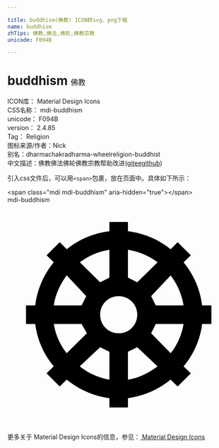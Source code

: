 ```yaml
---

title: buddhism(佛教) ICON转svg、png下载
name: buddhism
zhTips: 佛教,佛法,佛轮,佛教宗教
unicode: F094B

---
```


# buddhism  <small style="font-size: 60%;font-weight: 100">佛教</small>


<div class="detail-page">
<p>
<span>
ICON库：
<span class="badge-secondary badge">Material Design Icons</span> 
</span>
<br/>
<span>
CSS名称：
<span class="badge-secondary badge">mdi-buddhism</span> 
</span>
<br/>
<span>
unicode：
<span class="badge-secondary badge">F094B</span> 
</span>
<br/>
<span>
version：
<span class="badge-secondary badge">2.4.85</span> 
</span>
<br/>
<span>Tag：
<span class="badge-light badge">Religion</span>
</span>
<br/>
<span>图标来源/作者：<span class="badge-light badge">Nick</span></span> 
<br/>
<span>别名：<span class="badge-light badge">dharmachakra</span><span class="badge-light badge">dharma-wheel</span><span class="badge-light badge">religion-buddhist</span></span><br/><span class="zh-detail">中文描述：<span class="badge-primary badge">佛教</span><span class="badge-primary badge">佛法</span><span class="badge-primary badge">佛轮</span><span class="badge-primary badge">佛教宗教</span><span class="help-link"><span>帮助改进</span>(<a href="https://gitee.com/liuwave/icon-helper/edit/master/json/material/buddhism.json" target="_blank" rel="noopener noreferrer">gitee</a><a href="https://github.com/liuwave/icon-helper/edit/master/json/material/buddhism.json" target="_blank" rel="noopener noreferrer">github</a></span>)</span><br/>
</p>
</div>
<div class="alert alert-dark">
  <i class="mdi mdi-buddhism mdi-48px"></i>
  <i class="mdi mdi-buddhism mdi-36px"></i>
  <i class="mdi mdi-buddhism mdi-24px"></i>
  <i class="mdi mdi-buddhism mdi-18px"></i>
</div>
<div>
  <p>引入css文件后，可以用<code>&lt;span&gt;</code>包裹，放在页面中。具体如下所示：    
  </p>
  <div class="alert alert-primary" style="font-size: 14px">
    &lt;span class="mdi mdi-buddhism" aria-hidden="true"&gt;&lt;/span&gt;
    <copy-btn content='<span class="mdi mdi-buddhism" aria-hidden="true"></span>'></copy-btn>
  </div>
  <div class="alert alert-secondary">
    <i class="mdi mdi-buddhism"
    style="font-size: 24px"
    aria-hidden="true"></i> mdi-buddhism
    <copy-btn content="mdi-buddhism" btn-title="复制图标名称"></copy-btn>
  </div>
</div>
<div id="svg" class="svg-wrap">
<svg xmlns="http://www.w3.org/2000/svg" viewBox="0 0 24 24"><path d="M11,2V3C9.27,3.2 7.69,3.9 6.4,4.94L5.64,4.18L4.22,5.6L5,6.35C3.9,7.68 3.21,9.3 3,11H2V13H3C3.21,14.68 3.9,16.26 5,17.56L4.22,18.32L5.64,19.74L6.39,19C7.71,20.07 9.3,20.77 11,21V22H13V21C14.69,20.77 16.29,20.07 17.6,19L18.36,19.74L19.78,18.32L19,17.57C20.1,16.27 20.79,14.68 21,13H22V11H21C20.79,9.3 20.1,7.69 19,6.36L19.78,5.6L18.36,4.18L17.61,4.94C16.29,3.87 14.69,3.2 13,3V2H11M11,5V8L10,8.5L7.81,6.35C8.72,5.67 9.81,5.17 11,5M13,5C14.16,5.18 15.26,5.64 16.2,6.35L14,8.5L13,8V5M6.4,7.76L8.5,10L8,11H5C5.16,9.84 5.7,8.7 6.39,7.75L6.4,7.76M17.6,7.76C18.33,8.71 18.81,9.82 19,11H16L15.5,10L17.61,7.76H17.6M12,10C13.12,10 14,10.88 14,12C14,13.12 13.12,14 12,14C10.88,14 10,13.12 10,12C10,10.88 10.88,10 12,10M5,13H8L8.57,14L6.39,16.15C5.67,15.24 5.19,14.16 5,13V13M16,13H19C18.81,14.15 18.33,15.24 17.61,16.16L15.5,14L16,13M10,15.5L11,16V19C9.83,18.8 8.73,18.31 7.8,17.57L10,15.5M14,15.5L16.19,17.57C15.28,18.25 14.19,18.83 13,19V16L14,15.5Z" /></svg>
</div>
<detail full-name='mdi-buddhism'></detail>
    
<div><p>更多关于 Material Design Icons的信息，参见：<a target="_blank" href="https://iconhelper.cn/material.html"> Material Design Icons</a>
</p></div>
